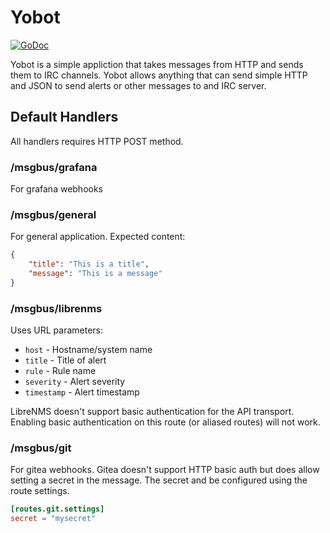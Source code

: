 # Yobot

[![GoDoc](https://godoc.org/github.com/lfkeitel/yobot?status.svg)](https://godoc.org/github.com/lfkeitel/yobot)

Yobot is a simple appliction that takes messages from HTTP and sends them to
IRC channels. Yobot allows anything that can send simple HTTP and JSON to send
alerts or other messages to and IRC server.

## Default Handlers

All handlers requires HTTP POST method.

### /msgbus/grafana

For grafana webhooks

### /msgbus/general

For general application. Expected content:

```json
{
    "title": "This is a title",
    "message": "This is a message"
}
```

### /msgbus/librenms

Uses URL parameters:

- `host` - Hostname/system name
- `title` - Title of alert
- `rule` - Rule name
- `severity` - Alert severity
- `timestamp` - Alert timestamp

LibreNMS doesn't support basic authentication for the API transport. Enabling
basic authentication on this route (or aliased routes) will not work.

### /msgbus/git

For gitea webhooks. Gitea doesn't support HTTP basic auth but does allow setting
a secret in the message. The secret and be configured using the route settings.

```toml
[routes.git.settings]
secret = "mysecret"
```
